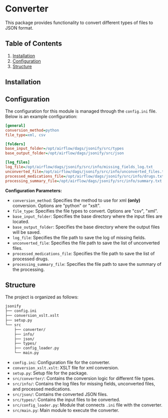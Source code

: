 # Converter

This package provides functionality to convert different types of files to JSON format.

## Table of Contents
1. [Installation](#installation)
2. [Configuration](#configuration)
3. [Structure](#structure)

## Installation

## Configuration
The configuration for this module is managed through the `config.ini` file. Below is an example configuration:
```ini
[general]
conversion_method=python
file_type=xml, csv

[folders]
base_input_folder=/opt/airflow/dags/jsonify/src/types
base_output_folder=/opt/airflow/dags/jsonify/src/json

[log_files]
log_file=/opt/airflow/dags/jsonify/src/info/missing_fields_log.txt
unconverted_file=/opt/airflow/dags/jsonify/src/info/unconverted_files.txt
processed_medications_file=/opt/airflow/dags/jsonify/src/info/drugs.txt
processing_summary_file=/opt/airflow/dags/jsonify/src/info/summary.txt
```

**Configuration Parameters:**
- `conversion_method`: Specifies the method to use for xml **(only)** conversion. Options are "python" or "xslt".
- `file_type`: Specifies the file types to convert. Options are "csv", "xml".
- `base_input_folder`: Specifies the base directory where the input files are located.
- `base_output_folder`: Specifies the base directory where the output files will be saved.
- `log_file`: Specifies the file path to save the log of missing fields.
- `unconverted_file`: Specifies the file path to save the list of unconverted files.
- `processed_medications_file`: Specifies the file path to save the list of processed drugs.
- `processing_summary_file`: Specifies the file path to save the summary of the processing.

## Structure
The project is organized as follows:

```bash
jsonify
├── config.ini
├── conversion_xslt.xslt
├── setup.py
└── src
    ├── converter/
    ├── info/
    ├── json/
    ├── types/
    ├── config_loader.py
    └── main.py
```

- `config.ini`: Configuration file for the converter.
- `conversion_xslt.xslt`: XSLT file for xml conversion.
- `setup.py`: Setup file for the package.
- `src/converter/`: Contains the conversion logic for different file types.
- `src/info/`: Contains the log files for missing fields, unconverted files, and processed medications.
- `src/json/`: Contains the converted JSON files.
- `src/types/`: Contains the input files to be converted.
- `src/config_loader.py`: Module that connects `.ini` file with the converter.
- `src/main.py`: Main module to execute the converter.


